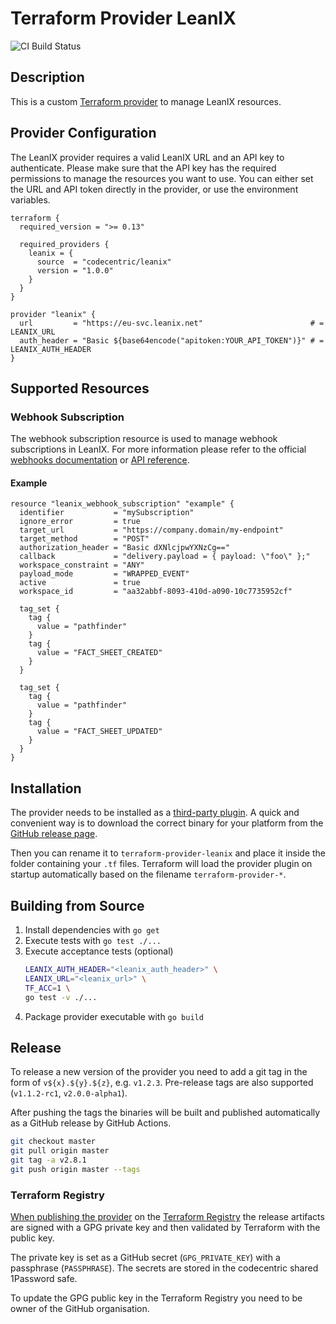 # Terraform Provider LeanIX

![CI Build Status](https://github.com/codecentric/terraform-provider-leanix/workflows/CI/badge.svg?branch=master)

## Description

This is a custom [Terraform provider](https://www.terraform.io/docs/providers/index.html) to manage LeanIX resources.

## Provider Configuration

The LeanIX provider requires a valid LeanIX URL and an API key to authenticate. Please make sure that the API key has the required permissions to manage the resources you want to use. You can either set the URL and API token directly in the provider, or use the environment variables.

```hcl
terraform {
  required_version = ">= 0.13"

  required_providers {
    leanix = {
      source  = "codecentric/leanix"
      version = "1.0.0"
    }
  }
}

provider "leanix" {
  url         = "https://eu-svc.leanix.net"                        # = LEANIX_URL
  auth_header = "Basic ${base64encode("apitoken:YOUR_API_TOKEN")}" # = LEANIX_AUTH_HEADER
}
```

## Supported Resources

### Webhook Subscription

The webhook subscription resource is used to manage webhook subscriptions in LeanIX. For more information please refer to the official [webhooks documentation](https://dev.leanix.net/docs/webhooks) or [API reference](https://eu-svc.leanix.net/services/webhooks/v1/docs/#/).

#### Example

```hcl
resource "leanix_webhook_subscription" "example" {
  identifier           = "mySubscription"
  ignore_error         = true
  target_url           = "https://company.domain/my-endpoint"
  target_method        = "POST"
  authorization_header = "Basic dXNlcjpwYXNzCg=="
  callback             = "delivery.payload = { payload: \"foo\" };"
  workspace_constraint = "ANY"
  payload_mode         = "WRAPPED_EVENT"
  active               = true
  workspace_id         = "aa32abbf-8093-410d-a090-10c7735952cf"

  tag_set {
    tag {
      value = "pathfinder"
    }
    tag {
      value = "FACT_SHEET_CREATED"
    }
  }

  tag_set {
    tag {
      value = "pathfinder"
    }
    tag {
      value = "FACT_SHEET_UPDATED"
    }
  }
}
```

## Installation

The provider needs to be installed as a [third-party plugin](https://www.terraform.io/docs/configuration/providers.html#third-party-plugins). A quick and convenient way is to download the correct binary for your platform from the [GitHub release page](https://github.com/codecentric/terraform-provider-leanix/releases).

Then you can rename it to `terraform-provider-leanix` and place it inside the folder containing your `.tf` files. Terraform will load the provider plugin on startup automatically based on the filename `terraform-provider-*`.

## Building from Source

1. Install dependencies with `go get`
2. Execute tests with `go test ./...`
3. Execute acceptance tests (optional)
   ```sh
   LEANIX_AUTH_HEADER="<leanix_auth_header>" \
   LEANIX_URL="<leanix_url>" \
   TF_ACC=1 \
   go test -v ./...
   ```
4. Package provider executable with `go build`

## Release

To release a new version of the provider you need to add a git tag in the form of `v${x}.${y}.${z}`, e.g. `v1.2.3`. Pre-release tags are also supported (`v1.1.2-rc1`, `v2.0.0-alpha1`).

After pushing the tags the binaries will be built and published automatically as a GitHub release by GitHub Actions.

```sh
git checkout master
git pull origin master
git tag -a v2.8.1
git push origin master --tags
```

### Terraform Registry

[When publishing the provider](https://www.terraform.io/docs/registry/providers/publishing.html) on the [Terraform Registry](https://registry.terraform.io/browse/providers) the release artifacts are signed with a GPG private key and then validated by Terraform with the public key.

The private key is set as a GitHub secret (`GPG_PRIVATE_KEY`) with a passphrase (`PASSPHRASE`). The secrets are stored in the codecentric shared 1Password safe.

To update the GPG public key in the Terraform Registry you need to be owner of the GitHub organisation.
